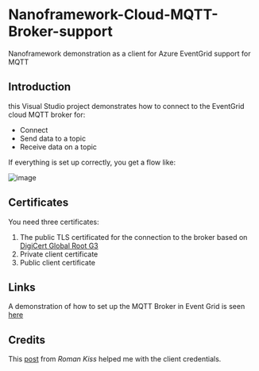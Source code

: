 # Nanoframework-Cloud-MQTT-Broker-support

Nanoframework demonstration as a client for Azure EventGrid support for MQTT 

## Introduction

this Visual Studio project demonstrates how to connect to the EventGrid cloud MQTT broker for:
- Connect
- Send data to a topic
- Receive data on a topic

If everything is set up correctly, you get a flow like:

![image](https://github.com/sandervandevelde/Nanoframework-Cloud-MQTT-Broker-support-/assets/694737/332b8423-98a6-4e05-88e5-ededa9baeeab)

## Certificates

You need three certificates:

1. The public TLS certificated for the connection to the broker based on [DigiCert Global Root G3](https://www.digicert.com/kb/digicert-root-certificates.htm)
2. Private client certificate
3. Public client certificate 

## Links

A demonstration of how to set up the MQTT Broker in Event Grid is seen [here](https://sandervandevelde.wordpress.com/2023/10/14/a-first-look-at-azure-eventgrid-mqtt-support/)

## Credits

This [post](https://stackoverflow.com/questions/78314752/how-to-use-event-grid-namespace-mqtt-hostname-on-esp32-or-esp32-online-like-wokw/78330697#78330697) from *Roman Kiss* helped me with the client credentials. 
